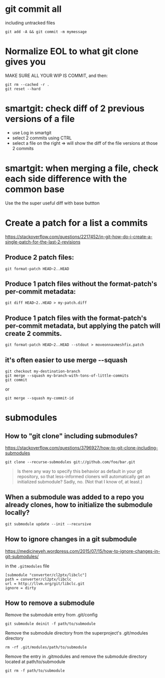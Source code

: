 # git commit all

including untracked files
```
git add -A && git commit -m mymessage
```


<!-------------------------------------------------------------------------------------------------------->

# Normalize EOL to what git clone gives you

MAKE SURE ALL YOUR WIP IS COMMIT, and then:
```
git rm --cached -r .
git reset --hard
```


<!-------------------------------------------------------------------------------------------------------->

# smartgit: check diff of 2 previous versions of a file

- use Log in smartgit
- select 2 commits using CTRL
- select a file on the right
=> will show the diff of the file versions at those 2 commits 

# smartgit: when merging a file, check each side difference with the common base

Use the the super useful diff with base buttton


<!-------------------------------------------------------------------------------------------------------->

# Create a patch for a list a commits

https://stackoverflow.com/questions/2217452/in-git-how-do-i-create-a-single-patch-for-the-last-2-revisions

## Produce 2 patch files:
`git format-patch HEAD~2..HEAD`

## Produce 1 patch files without the format-patch's per-commit metadata:
`git diff HEAD~2..HEAD > my-patch.diff`

## Produce 1 patch files with the format-patch's per-commit metadata, but applying the patch will create 2 commits.
`git format-patch HEAD~2..HEAD --stdout > moveonnavmeshfix.patch`

## it's often easier to use merge --squash
```
git checkout my-destination-branch
git merge --squash my-branch-with-tons-of-little-commits
git commit
```
or
```
git merge --squash my-commit-id
```

<!-------------------------------------------------------------------------------------------------------->

# submodules

<!------------------------------------------------------>
## How to "git clone" including submodules?

https://stackoverflow.com/questions/3796927/how-to-git-clone-including-submodules

`git clone --recurse-submodules git://github.com/foo/bar.git`

> Is there any way to specify this behavior as default in your git repository, so that less-informed cloners will automatically get an initialized submodule?
> Sadly, no. (Not that I know of, at least.)

<!------------------------------------------------------>
## When a submodule was added to a repo you already clones, how to initialize the submodule locally?

`git submodule update --init --recursive`

<!------------------------------------------------------>
## How to ignore changes in a git submodule

https://medicineyeh.wordpress.com/2015/07/15/how-to-ignore-changes-in-git-submodules/

in the `.gitmodules` file

```
[submodule "converter/cl2ptx/libclc"]
path = converter/cl2ptx/libclc
url = http://llvm.org/git/libclc.git
ignore = dirty
```

<!------------------------------------------------------>
## How to remove a submodule

Remove the submodule entry from .git/config

`git submodule deinit -f path/to/submodule`

Remove the submodule directory from the superproject's .git/modules directory

`rm -rf .git/modules/path/to/submodule`

Remove the entry in .gitmodules and remove the submodule directory located at path/to/submodule

`git rm -f path/to/submodule`




